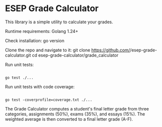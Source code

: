 # ESEP Grade Calculator

This library is a simple utility to calculate your grades.

Runtime requirements:
Golang 1.24+

Check installation:
go version

Clone the repo and navigate to it:
git clone https://github.com/<your-username>/esep-grade-calculator.git
cd esep-grade-calculator/grade_calculator

Run unit tests:
```

go test ./...
```

Run unit tests with code coverage:
```

go test -coverprofile=coverage.txt ./...
```

The Grade Calculator computes a student's final letter grade from three categories, assignments (50%), exams (35%), and essays (15%). The weighted average is then converted to a final letter grade (A-F).


